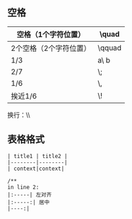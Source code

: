 ## 空格

| 空格（1个字符位置） | \\quad |
|------|-------|
|2个空格（2个字符位置）|\\qquad|
|1/3| a\\ b|
|2/7|\\;|
|1/6|\\,|
|挨近1/6| \\!|
换行：\\\

## 表格格式
```
| title1 | title2 |
|--------|--------|
| context|context|

/** 
in line 2: 
|:-----| 左对齐
|:-----:| 居中
|----:|
```


